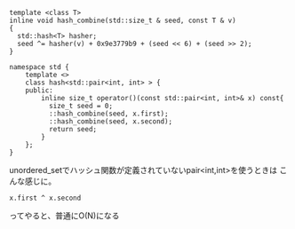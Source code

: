 ````
template <class T>
inline void hash_combine(std::size_t & seed, const T & v)
{
  std::hash<T> hasher;
  seed ^= hasher(v) + 0x9e3779b9 + (seed << 6) + (seed >> 2);
}

namespace std {
    template <>
    class hash<std::pair<int, int> > {
    public:
        inline size_t operator()(const std::pair<int, int>& x) const{
          size_t seed = 0;
          ::hash_combine(seed, x.first);
          ::hash_combine(seed, x.second);
          return seed;
        }
    };
}
````

unordered_setでハッシュ関数が定義されていないpair<int,int>を使うときは
こんな感じに。

```
x.first ^ x.second
```

ってやると、普通にO(N)になる